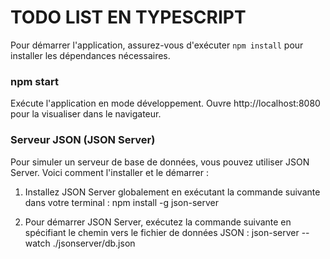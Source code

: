 # TODO LIST EN TYPESCRIPT

Pour démarrer l'application, assurez-vous d'exécuter `npm install` pour installer les dépendances nécessaires.

### npm start

Exécute l'application en mode développement.
Ouvre http://localhost:8080 pour la visualiser dans le navigateur.

### Serveur JSON (JSON Server)

Pour simuler un serveur de base de données, vous pouvez utiliser JSON Server. Voici comment l'installer et le démarrer :

1. Installez JSON Server globalement en exécutant la commande suivante dans votre terminal : npm install -g json-server

2. Pour démarrer JSON Server, exécutez la commande suivante en spécifiant le chemin vers le fichier de données JSON : json-server --watch ./jsonserver/db.json

